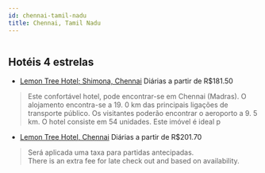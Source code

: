```yaml
---
id: chennai-tamil-nadu
title: Chennai, Tamil Nadu
---
```


<center><img src="https://assets.cosmos-data.com/1/003b177e96f892a439d635606af18c2c/454204.jpg" alt="" /></center>


## Hotéis 4 estrelas

-    [Lemon Tree Hotel; Shimona, Chennai](https://www.hurb.com/hoteis/chennai/lemon-tree-hotel-shimona-chennai-JNP-JP833694?cmp=18055) Diárias a partir de R$181.50
   > Este confortável hotel, pode encontrar-se em Chennai (Madras). O alojamento encontra-se a 19. 0 km das principais ligações de transporte público. Os visitantes poderão encontrar o aeroporto a 9. 5 km. O hotel consiste em 54 unidades. Este imóvel é ideal p
-    [Lemon Tree Hotel, Chennai](https://www.hurb.com/hoteis/chennai/lemon-tree-hotel-chennai-JNP-JP014820?cmp=18055) Diárias a partir de R$201.70
   > Será aplicada uma taxa para partidas antecipadas.  
There is an extra fee for late check out and based on availability. 

